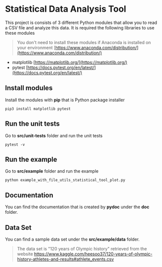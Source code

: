 # Statistical Data Analysis Tool

This project is consists of 3 different Python modules that allow you to read a CSV file and analyze this data. 
It is required the following libraries to use these modules

> You don't need to install these modules if Anaconda is installed on your environment
> [https://www.anaconda.com/distribution/](https://www.anaconda.com/distribution/)

 - matplotlib [https://matplotlib.org/](https://matplotlib.org/)
 - pytest [https://docs.pytest.org/en/latest/](https://docs.pytest.org/en/latest/)

## Install modules

Install the modules with  **pip** that is Python package installer

    pip3 install matplotlib pytest
    
## Run the unit tests
Go to **src/unit-tests** folder and run the unit tests

    pytest -v

## Run the example
Go to **src/example** folder and run the example

    python example_with_file_utils_statistical_tool_plot.py

## Documentation

You can find the documentation that is created by **pydoc** under the **doc** folder.

## Data Set

You can find a sample data set under the **src/example/data** folder.

> The data set is "120 years of Olympic history" retrieved from the website https://www.kaggle.com/heesoo37/120-years-of-olympic-history-athletes-and-results#athlete_events.csv
